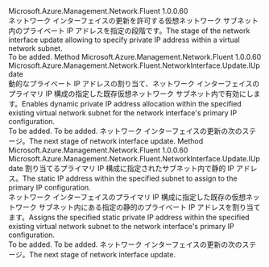 <Type Name="IWithPrimaryPrivateIP" FullName="Microsoft.Azure.Management.Network.Fluent.NetworkInterface.Update.IWithPrimaryPrivateIP">
  <TypeSignature Language="C#" Value="public interface IWithPrimaryPrivateIP" />
  <TypeSignature Language="ILAsm" Value=".class public interface auto ansi abstract IWithPrimaryPrivateIP" />
  <TypeSignature Language="DocId" Value="T:Microsoft.Azure.Management.Network.Fluent.NetworkInterface.Update.IWithPrimaryPrivateIP" />
  <TypeSignature Language="VB.NET" Value="Public Interface IWithPrimaryPrivateIP" />
  <TypeSignature Language="F#" Value="type IWithPrimaryPrivateIP = interface" />
  <AssemblyInfo>
    <AssemblyName>Microsoft.Azure.Management.Network.Fluent</AssemblyName>
    <AssemblyVersion>1.0.0.60</AssemblyVersion>
  </AssemblyInfo>
  <Interfaces />
  <Docs>
    <summary>
            <span data-ttu-id="200e1-101">ネットワーク インターフェイスの更新を許可する仮想ネットワーク サブネット内のプライベート IP アドレスを指定の段階です。</span><span class="sxs-lookup"><span data-stu-id="200e1-101">The stage of the network interface update allowing to specify private IP address within a virtual network subnet.</span></span>
            </summary>
    <remarks>To be added.</remarks>
  </Docs>
  <Members>
    <Member MemberName="WithPrimaryPrivateIPAddressDynamic">
      <MemberSignature Language="C#" Value="public Microsoft.Azure.Management.Network.Fluent.NetworkInterface.Update.IUpdate WithPrimaryPrivateIPAddressDynamic ();" />
      <MemberSignature Language="ILAsm" Value=".method public hidebysig newslot virtual instance class Microsoft.Azure.Management.Network.Fluent.NetworkInterface.Update.IUpdate WithPrimaryPrivateIPAddressDynamic() cil managed" />
      <MemberSignature Language="DocId" Value="M:Microsoft.Azure.Management.Network.Fluent.NetworkInterface.Update.IWithPrimaryPrivateIP.WithPrimaryPrivateIPAddressDynamic" />
      <MemberSignature Language="VB.NET" Value="Public Function WithPrimaryPrivateIPAddressDynamic () As IUpdate" />
      <MemberSignature Language="F#" Value="abstract member WithPrimaryPrivateIPAddressDynamic : unit -&gt; Microsoft.Azure.Management.Network.Fluent.NetworkInterface.Update.IUpdate" Usage="iWithPrimaryPrivateIP.WithPrimaryPrivateIPAddressDynamic " />
      <MemberType>Method</MemberType>
      <AssemblyInfo>
        <AssemblyName>Microsoft.Azure.Management.Network.Fluent</AssemblyName>
        <AssemblyVersion>1.0.0.60</AssemblyVersion>
      </AssemblyInfo>
      <ReturnValue>
        <ReturnType>Microsoft.Azure.Management.Network.Fluent.NetworkInterface.Update.IUpdate</ReturnType>
      </ReturnValue>
      <Parameters />
      <Docs>
        <summary>
            <span data-ttu-id="200e1-102">動的なプライベート IP アドレスの割り当て、ネットワーク インターフェイスのプライマリ IP 構成の指定した既存仮想ネットワーク サブネット内で有効にします。</span><span class="sxs-lookup"><span data-stu-id="200e1-102">Enables dynamic private IP address allocation within the specified existing virtual network subnet for the network interface's primary IP configuration.</span></span>
            </summary>
        <returns>To be added.</returns>
        <remarks>To be added.</remarks>
        <return><span data-ttu-id="200e1-103">ネットワーク インターフェイスの更新の次のステージ。</span><span class="sxs-lookup"><span data-stu-id="200e1-103">The next stage of network interface update.</span></span></return>
      </Docs>
    </Member>
    <Member MemberName="WithPrimaryPrivateIPAddressStatic">
      <MemberSignature Language="C#" Value="public Microsoft.Azure.Management.Network.Fluent.NetworkInterface.Update.IUpdate WithPrimaryPrivateIPAddressStatic (string staticPrivateIPAddress);" />
      <MemberSignature Language="ILAsm" Value=".method public hidebysig newslot virtual instance class Microsoft.Azure.Management.Network.Fluent.NetworkInterface.Update.IUpdate WithPrimaryPrivateIPAddressStatic(string staticPrivateIPAddress) cil managed" />
      <MemberSignature Language="DocId" Value="M:Microsoft.Azure.Management.Network.Fluent.NetworkInterface.Update.IWithPrimaryPrivateIP.WithPrimaryPrivateIPAddressStatic(System.String)" />
      <MemberSignature Language="VB.NET" Value="Public Function WithPrimaryPrivateIPAddressStatic (staticPrivateIPAddress As String) As IUpdate" />
      <MemberSignature Language="F#" Value="abstract member WithPrimaryPrivateIPAddressStatic : string -&gt; Microsoft.Azure.Management.Network.Fluent.NetworkInterface.Update.IUpdate" Usage="iWithPrimaryPrivateIP.WithPrimaryPrivateIPAddressStatic staticPrivateIPAddress" />
      <MemberType>Method</MemberType>
      <AssemblyInfo>
        <AssemblyName>Microsoft.Azure.Management.Network.Fluent</AssemblyName>
        <AssemblyVersion>1.0.0.60</AssemblyVersion>
      </AssemblyInfo>
      <ReturnValue>
        <ReturnType>Microsoft.Azure.Management.Network.Fluent.NetworkInterface.Update.IUpdate</ReturnType>
      </ReturnValue>
      <Parameters>
        <Parameter Name="staticPrivateIPAddress" Type="System.String" />
      </Parameters>
      <Docs>
        <param name="staticPrivateIPAddress">
            <span data-ttu-id="200e1-104">割り当てるプライマリ IP 構成に指定されたサブネット内で静的 IP アドレス。</span><span class="sxs-lookup"><span data-stu-id="200e1-104">The static IP address within the specified subnet to assign to the primary IP configuration.</span></span>
            </param>
        <summary>
            <span data-ttu-id="200e1-105">ネットワーク インターフェイスのプライマリ IP 構成に指定した既存の仮想ネットワーク サブネット内にある指定の静的のプライベート IP アドレスを割り当てます。</span><span class="sxs-lookup"><span data-stu-id="200e1-105">Assigns the specified static private IP address within the specified existing virtual network subnet to the network interface's primary IP configuration.</span></span>
            </summary>
        <returns>To be added.</returns>
        <remarks>To be added.</remarks>
        <return><span data-ttu-id="200e1-106">ネットワーク インターフェイスの更新の次のステージ。</span><span class="sxs-lookup"><span data-stu-id="200e1-106">The next stage of network interface update.</span></span></return>
      </Docs>
    </Member>
  </Members>
</Type>
